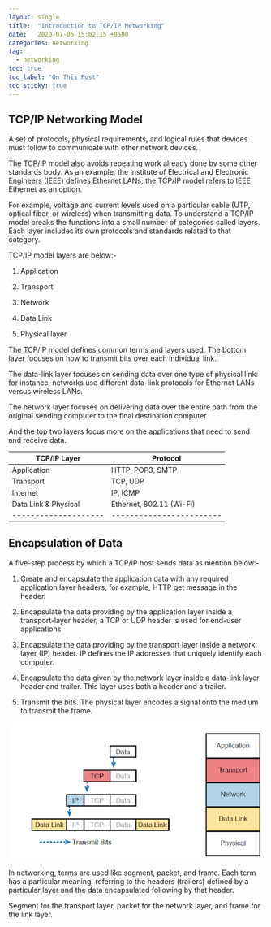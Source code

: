 ```yaml
---
layout: single
title:  "Introduction to TCP/IP Networking"
date:   2020-07-06 15:02:15 +0500
categories: networking
tag: 
  - networking
toc: true
toc_label: "On This Post"
toc_sticky: true
---
```


## TCP/IP Networking Model
A set of protocols, physical requirements, and logical rules that devices must follow to communicate with other network devices.

The TCP/IP model also avoids repeating work already done by some other standards body. As an example, the Institute of Electrical and Electronic Engineers (IEEE) defines Ethernet LANs; the TCP/IP model refers to IEEE Ethernet as an option.

For example, voltage and current levels used on a particular cable (UTP, optical fiber, or wireless) when transmitting data. To understand a TCP/IP model breaks the functions into a small number of categories called layers. Each layer includes its own protocols and standards related to that category.

TCP/IP model layers are below:-

1. Application

2. Transport

3. Network

4. Data Link

5. Physical layer

The TCP/IP model defines common terms and layers used. The bottom layer focuses on how to transmit bits over each individual link.

The data-link layer focuses on sending data over one type of physical link: for instance, networks use different data-link protocols for Ethernet LANs versus wireless LANs.

The network layer focuses on delivering data over the entire path from the original sending computer to the final destination computer.

And the top two layers focus more on the applications that need to send and receive data.

| TCP/IP Layer         | Protocol                 |
| -----------          | -----------              |
| Application          | HTTP, POP3, SMTP         |
| Transport            | TCP, UDP                 |
| Internet             | IP, ICMP                 |
| Data Link & Physical | Ethernet, 802.11 (Wi-Fi) |
| -------------------- | ------------------------ |

## Encapsulation of Data

A five-step process by which a TCP/IP host sends data as mention below:-

1. Create and encapsulate the application data with any required application layer headers, for example, HTTP get message in the header.

2. Encapsulate the data providing by the application layer inside a transport-layer header, a TCP or UDP header is used for end-user applications.

3. Encapsulate the data providing by the transport layer inside a network layer (IP) header. IP defines the IP addresses that uniquely identify each computer.

4. Encapsulate the data given by the network layer inside a data-link layer header and trailer. This layer uses both a header and a trailer.

5. Transmit the bits. The physical layer encodes a signal onto the medium to transmit the frame.

![pic](/assets/images/Data_encap.PNG)

In networking, terms are used like segment, packet, and frame. Each term has a particular meaning, referring to the headers (trailers) defined by a particular layer and the data encapsulated following by that header.

Segment for the transport layer, packet for the network layer, and frame for the link layer.
